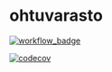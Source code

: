 # ohtuvarasto


[![workflow_badge](https://github.com/nie-ed/ohtuvarasto/actions/workflows/main.yml/badge.svg)](https://github.com/nie-ed/ohtuvarasto/actions/workflows/main.yml)


[![codecov](https://codecov.io/github/nie-ed/ohtuvarasto/graph/badge.svg?token=GDC9R1ROY5)](https://codecov.io/github/nie-ed/ohtuvarasto)
